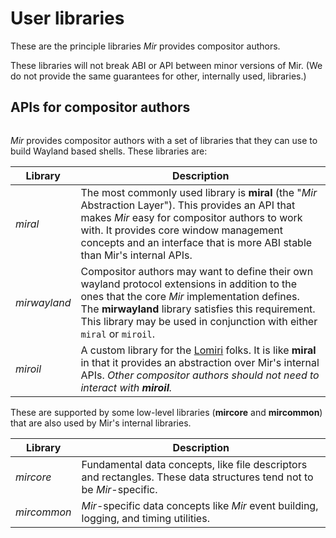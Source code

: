 # User libraries
These are the principle libraries *Mir* provides compositor authors.

These libraries will not break ABI or API between minor versions of Mir.
(We do not provide the same guarantees for other, internally used, libraries.) 

## APIs for compositor authors
```{mermaid} consumer-libraries.mmd
```

*Mir* provides compositor authors with a set of libraries that they can use to build Wayland based shells. These libraries are:

Library | Description
--      | --
*miral*|The most commonly used library is **miral** (the "*Mir* Abstraction Layer"). This provides an API that makes *Mir* easy for compositor authors to work with. It provides core window management concepts and an interface that is more ABI stable than Mir's internal APIs.
*mirwayland*|Compositor authors may want to define their own wayland protocol extensions in addition to the ones that the core *Mir* implementation defines. The **mirwayland** library satisfies this requirement. This library may be used in conjunction with either `miral` or `miroil`.
*miroil*|A custom library for the [Lomiri](https://lomiri.com/) folks. It is like **miral** in that it provides an abstraction over Mir's internal APIs. _Other compositor authors should not need to interact with **miroil**._

These are supported by some low-level libraries (**mircore** and **mircommon**) that are also used by Mir's internal libraries. 

Library | Description
--      | --
*mircore*|Fundamental data concepts, like file descriptors and rectangles. These data structures tend not to be *Mir*-specific.
*mircommon*|*Mir*-specific data concepts like *Mir* event building, logging, and timing utilities.

